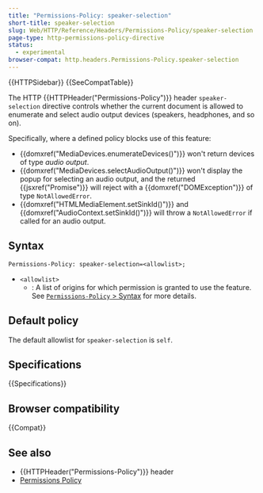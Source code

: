 ```yaml
---
title: "Permissions-Policy: speaker-selection"
short-title: speaker-selection
slug: Web/HTTP/Reference/Headers/Permissions-Policy/speaker-selection
page-type: http-permissions-policy-directive
status:
  - experimental
browser-compat: http.headers.Permissions-Policy.speaker-selection
---
```


{{HTTPSidebar}} {{SeeCompatTable}}

The HTTP {{HTTPHeader("Permissions-Policy")}} header `speaker-selection` directive controls whether the current document is allowed to enumerate and select audio output devices (speakers, headphones, and so on).

Specifically, where a defined policy blocks use of this feature:

- {{domxref("MediaDevices.enumerateDevices()")}} won't return devices of type _audio output_.
- {{domxref("MediaDevices.selectAudioOutput()")}} won't display the popup for selecting an audio output, and the returned {{jsxref("Promise")}} will reject with a {{domxref("DOMException")}} of type `NotAllowedError`.
- {{domxref("HTMLMediaElement.setSinkId()")}} and {{domxref("AudioContext.setSinkId()")}} will throw a `NotAllowedError` if called for an audio output.

## Syntax

```http
Permissions-Policy: speaker-selection=<allowlist>;
```

- `<allowlist>`
  - : A list of origins for which permission is granted to use the feature. See [`Permissions-Policy` > Syntax](/en-US/docs/Web/HTTP/Reference/Headers/Permissions-Policy#syntax) for more details.

## Default policy

The default allowlist for `speaker-selection` is `self`.

## Specifications

{{Specifications}}

## Browser compatibility

{{Compat}}

## See also

- {{HTTPHeader("Permissions-Policy")}} header
- [Permissions Policy](/en-US/docs/Web/HTTP/Guides/Permissions_Policy)
